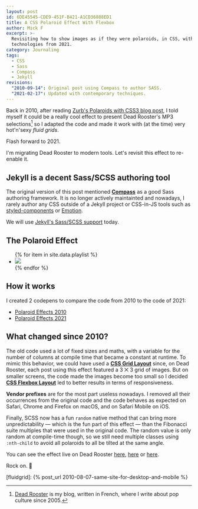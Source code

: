 ```yaml
---
layout: post
id: 6DE45545-CDE9-451F-B421-A1CD36888ED1
title: A CSS Polaroid Effect With Flexbox
author: Mick F
excerpt: >-
  Revisiting how to show images as if they were polaroids, in CSS, with
  technologies from 2021.
category: Journaling
tags:
  - CSS
  - Sass
  - Compass
  - Jekyll
revisions:
  "2010-09-14": Original post using Compass to author SASS.
  "2021-02-17": Updated with contemporary techniques.
---
```


Back in 2010, after reading [Zurb's Polaroids with CSS3 blog post][2], I told
myself it could be a really cool effect to present Dead Rooster's MP3
selections[^1] so I adapted the code and made it work with (at the time) very
hot'n'sexy _fluid grids_.

Flash forward to 2021.

I'm migrating Dead Rooster to modern tools. Let's revisit this effect to
re-enable it.

## Jekyll is a decent Sass/SCSS authoring tool

The original version of this post mentioned [**Compass**][3] as a good Sass
authoring framework. It is no longer actively maintainted and nowadays, I rarely
author any CSS outside of a Jekyll project or CSS-in-JS tools such as
[styled-components][4] or [Emotion][5].

We will use [Jekyll's Sass/SCSS support][6] today.

## The Polaroid Effect

<ul class="polaroids">
{% for item in site.data.playlist %}
  <li class="polaroid" href="{{ item.link | default: "#" }}" title="{{ item.artist }}">
    <img src="https://picsum.photos/seed/{{ item.artist }}/200" />
  </li>
{% endfor %}
</ul>

## How it works

I created 2 codepens to compare the code from 2010 to the code of 2021:

- [Polaroid Effects 2010](https://codepen.io/dirtyhenry/pen/BaQPoRL)
- [Polaroid Effects 2021](https://codepen.io/dirtyhenry/pen/vYyaNWE)

## What changed since 2010?

The old code used a lot of fixed sizes and maths, with a variable for the number
of columns at compile time that became a constant at runtime. To mimic this
behavior, we could have used a [**CSS Grid Layout**][8] since, on Dead Rooster,
each post using this effect featured a 3 ⨉ 3 grid of images. But on smaller
screens, the code made the images become too small so I decided [**CSS Flexbox
Layout**][7] led to better results in terms of responsiveness.

**Vendor prefixes** are for the most part useless nowadays. I removed all their
occurrences from the original code and the code behaves as expected on Safari,
Chrome and Firefox on macOS, and on Safari Mobile on iOS.

Finally, SCSS now has a fun `random` native method that can bring more
unpredictability — which is the fun part of this effect — than the Fibonacci
suite multiples that were used in the original code. The random value is only
random at compile-time though, so we still need multiple classes using
`:nth-child` to avoid all polaroids to all be tilted at the same angle.

You can see the effect live on Dead Rooster [here][9], [here][10] or [here][11].

Rock on. 🤘

[^1]:
    [Dead Rooster](https://deadrooster.org) is my blog, written in French, where
    I write about pop culture since 2005.

[1]: https://deadrooster.org/compile-mp3-du-net-01/
[2]: https://legacy-zurb.netlify.app/playground/css3-polaroids
[3]: https://github.com/Compass/compass/
[4]: https://styled-components.com/
[5]: https://emotion.sh/docs/introduction
[6]: https://jekyllrb.com/docs/assets/#sassscss
[7]: https://css-tricks.com/snippets/css/a-guide-to-flexbox/
[8]: https://css-tricks.com/snippets/css/complete-guide-grid/
[9]: https://deadrooster.org/compile-mp3-du-net-01/
[10]: https://deadrooster.org/compile-mp3-du-net-05/
[11]: https://deadrooster.org/compile-mp3-du-net-08/

[fluidgrid]: {% post_url 2010-08-07-same-site-for-desktop-and-mobile %}
